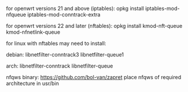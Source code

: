 for openwrt versions 21 and above (iptables):
opkg install iptables-mod-nfqueue iptables-mod-conntrack-extra

for openwrt versions 22 and later (nftables):
opkg install kmod-nft-queue kmod-nfnetlink-queue

for linux with nftables may need to install:

debian: libnetfilter-conntrack3 libnetfilter-queue1

arch: libnetfilter-conntrack libnetfilter-queue

nfqws binary: https://github.com/bol-van/zapret
place nfqws of required architecture in usr/bin
